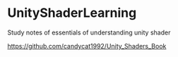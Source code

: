 # UnityShaderLearning
Study notes of essentials of understanding unity shader

https://github.com/candycat1992/Unity_Shaders_Book
